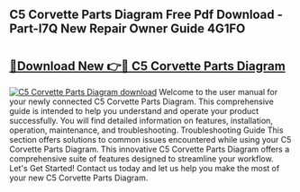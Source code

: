 ## C5 Corvette Parts Diagram Free Pdf Download - Part-l7Q New Repair Owner Guide 4G1FO

# <h2><a href="http://dfifq4.blite.top/?on=C5+Corvette+Parts+Diagram">🔗Download New 👉🔴 C5 Corvette Parts Diagram</a></h2>

[![C5 Corvette Parts Diagram download](https://i.imgur.com/lujVjoI.png)](http://dfifq4.blite.top/?on=C5+Corvette+Parts+Diagram)
Welcome to the user manual for your newly connected C5 Corvette Parts Diagram. This comprehensive guide is intended to help you understand and operate your product successfully. You will find detailed information on features, installation, operation, maintenance, and troubleshooting. Troubleshooting Guide This section offers solutions to common issues encountered while using your C5 Corvette Parts Diagram. This innovative C5 Corvette Parts Diagram offers a comprehensive suite of features designed to streamline your workflow. Let's Get Started! Contact us today and let us help you make the most of your new C5 Corvette Parts Diagram.
